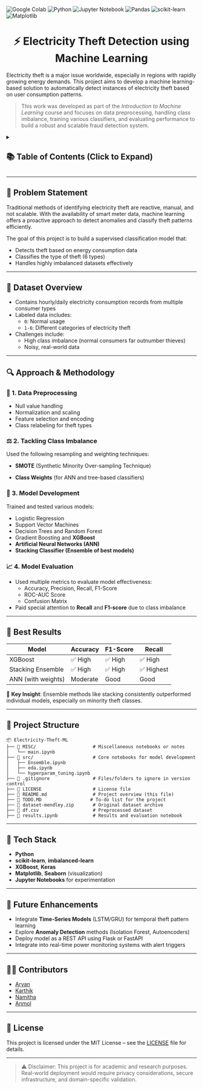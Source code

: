 ![Google Colab](https://img.shields.io/badge/Google%20Colab-%23F9A825.svg?style=for-the-badge&logo=googlecolab&logoColor=white) ![Python](https://img.shields.io/badge/python-3670A0?style=for-the-badge&logo=python&logoColor=ffdd54) ![Jupyter Notebook](https://img.shields.io/badge/jupyter-%23FA0F00.svg?style=for-the-badge&logo=jupyter&logoColor=white) ![Pandas](https://img.shields.io/badge/pandas-%23150458.svg?style=for-the-badge&logo=pandas&logoColor=white) ![scikit-learn](https://img.shields.io/badge/scikit--learn-%23F7931E.svg?style=for-the-badge&logo=scikit-learn&logoColor=white) ![Matplotlib](https://img.shields.io/badge/Matplotlib-%23ffffff.svg?style=for-the-badge&logo=Matplotlib&logoColor=black) 

<h1 align="center">⚡ Electricity Theft Detection using Machine Learning</h1>

Electricity theft is a major issue worldwide, especially in regions with rapidly growing energy demands. This project aims to develop a machine learning-based solution to automatically detect instances of electricity theft based on user consumption patterns.

> This work was developed as part of the *Introduction to Machine Learning* course and focuses on data preprocessing, handling class imbalance, training various classifiers, and evaluating performance to build a robust and scalable fraud detection system.

<details>
  <summary><h2>📚 Table of Contents (Click to Expand)</h2></summary>

- [🧩 Problem Statement](#-problem-statement)
- [📂 Dataset Overview](#-dataset-overview)
- [🔍 Approach \& Methodology](#-approach--methodology)
  - [🧼 1. Data Preprocessing](#-1-data-preprocessing)
  - [⚖️ 2. Tackling Class Imbalance](#️-2-tackling-class-imbalance)
  - [🧠 3. Model Development](#-3-model-development)
  - [📈 4. Model Evaluation](#-4-model-evaluation)
- [🥇 Best Results](#-best-results)
- [🧱 Project Structure](#-project-structure)
- [🔧 Tech Stack](#-tech-stack)
- [🚀 Future Enhancements](#-future-enhancements)
- [👨‍💻 Contributors](#-contributors)
- [📜 License](#-license)

</details>

---

## 🧩 Problem Statement

Traditional methods of identifying electricity theft are reactive, manual, and not scalable. With the availability of smart meter data, machine learning offers a proactive approach to detect anomalies and classify theft patterns efficiently.

The goal of this project is to build a supervised classification model that:
- Detects theft based on energy consumption data
- Classifies the type of theft (6 types)
- Handles highly imbalanced datasets effectively

---

## 📂 Dataset Overview

- Contains hourly/daily electricity consumption records from multiple consumer types
- Labeled data includes:
  - `0`: Normal usage
  - `1-6`: Different categories of electricity theft
- Challenges include:
  - High class imbalance (normal consumers far outnumber thieves)
  - Noisy, real-world data

---

## 🔍 Approach & Methodology

### 🧼 1. Data Preprocessing
- Null value handling
- Normalization and scaling
- Feature selection and encoding
- Class relabeling for theft types

### ⚖️ 2. Tackling Class Imbalance
Used the following resampling and weighting techniques:
- **SMOTE** (Synthetic Minority Over-sampling Technique)
<!-- - **ADASYN** (Adaptive Synthetic Sampling) -->
- **Class Weights** (for ANN and tree-based classifiers)

### 🧠 3. Model Development
Trained and tested various models:
- Logistic Regression
- Support Vector Machines
- Decision Trees and Random Forest
- Gradient Boosting and **XGBoost**
- **Artificial Neural Networks (ANN)**
- **Stacking Classifier (Ensemble of best models)**

### 📈 4. Model Evaluation
- Used multiple metrics to evaluate model effectiveness:
  - Accuracy, Precision, Recall, F1-Score
  - ROC-AUC Score
  - Confusion Matrix
- Paid special attention to **Recall** and **F1-score** due to class imbalance

---

## 🥇 Best Results

| Model                | Accuracy | F1-Score | Recall |
|---------------------|----------|----------|--------|
| XGBoost             | ✅ High   | ✅ High   | ✅ High |
| Stacking Ensemble   | ✅ High   | ✅ High   | ✅ Highest |
| ANN (with weights)  | Moderate | Good     | Good   |

📌 **Key Insight**: Ensemble methods like stacking consistently outperformed individual models, especially on minority theft classes.

---

## 🧱 Project Structure

```
📦 Electricity-Theft-ML
├── 📁 MISC/                     # Miscellaneous notebooks or notes
│   └── main.ipynb
├── 📁 src/                      # Core notebooks for model development
│   ├── Ensemble.ipynb
│   ├── eda.ipynb
│   └── hyperparam_tuning.ipynb
├── 📄 .gitignore                # Files/folders to ignore in version control
├── 📄 LICENSE                   # License file
├── 📄 README.md                 # Project overview (this file)
├── 📄 TODO.MD                  # To-do list for the project
├── 📄 dataset-mendley.zip       # Original dataset archive
├── 📄 df.csv                    # Preprocessed dataset
├── 📄 results.ipynb             # Results and evaluation notebook

```


---

## 🔧 Tech Stack

- **Python**
- **scikit-learn**, **imbalanced-learn**
- **XGBoost**, **Keras** 
- **Matplotlib**, **Seaborn** (visualization)
- **Jupyter Notebooks** for experimentation

---

## 🚀 Future Enhancements

- Integrate **Time-Series Models** (LSTM/GRU) for temporal theft pattern learning
- Explore **Anomaly Detection** methods (Isolation Forest, Autoencoders)
- Deploy model as a REST API using Flask or FastAPI
- Integrate into real-time power monitoring systems with alert triggers

---

## 👨‍💻 Contributors

- [Aryan](https://www.linkedin.com/in/aryan-jaljith-64283b240/)
- [Karthik](https://www.linkedin.com/in/karthik-krishnamurthi)
- [Namitha](https://www.linkedin.com/in/namitha-madhu-4934a8276/)
- [Anmol](https://www.linkedin.com/in/anmolkrish/)
---

## 📜 License

This project is licensed under the MIT License – see the [LICENSE](LICENSE) file for details.

---

> ⚠️ Disclaimer: This project is for academic and research purposes. Real-world deployment would require privacy considerations, secure infrastructure, and domain-specific validation.

